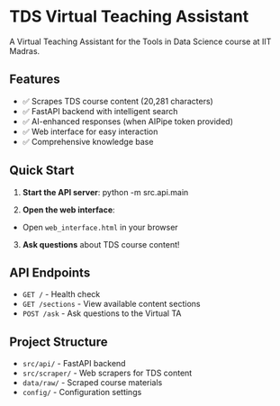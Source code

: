 # TDS Virtual Teaching Assistant

A Virtual Teaching Assistant for the Tools in Data Science course at IIT Madras.

## Features
- ✅ Scrapes TDS course content (20,281 characters)
- ✅ FastAPI backend with intelligent search
- ✅ AI-enhanced responses (when AIPipe token provided)
- ✅ Web interface for easy interaction
- ✅ Comprehensive knowledge base

## Quick Start

1. **Start the API server**:
python -m src.api.main


2. **Open the web interface**:
- Open `web_interface.html` in your browser

3. **Ask questions** about TDS course content!

## API Endpoints
- `GET /` - Health check
- `GET /sections` - View available content sections
- `POST /ask` - Ask questions to the Virtual TA

## Project Structure
- `src/api/` - FastAPI backend
- `src/scraper/` - Web scrapers for TDS content
- `data/raw/` - Scraped course materials
- `config/` - Configuration settings